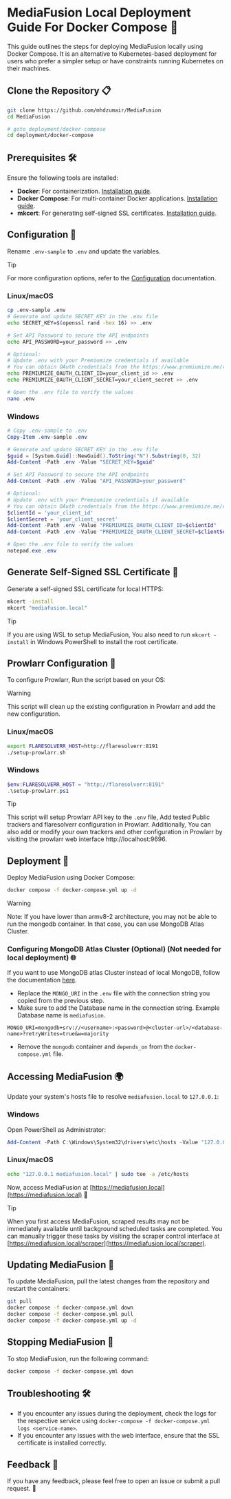 # MediaFusion Local Deployment Guide For Docker Compose 🐳

This guide outlines the steps for deploying MediaFusion locally using Docker Compose. It is an alternative to Kubernetes-based deployment for users who prefer a simpler setup or have constraints running Kubernetes on their machines.

## Clone the Repository 📋

```bash
git clone https://github.com/mhdzumair/MediaFusion
cd MediaFusion

# goto deployment/docker-compose
cd deployment/docker-compose
```

## Prerequisites 🛠️

Ensure the following tools are installed:

- **Docker**: For containerization. [Installation guide](https://docs.docker.com/get-docker/).
- **Docker Compose**: For multi-container Docker applications. [Installation guide](https://docs.docker.com/compose/install/).
- **mkcert**: For generating self-signed SSL certificates. [Installation guide](https://github.com/FiloSottile/mkcert?tab=readme-ov-file#installation).

## Configuration 📝

Rename `.env-sample` to `.env` and update the variables.

> [!TIP]
> For more configuration options, refer to the [Configuration](/docs/configuration.md) documentation.


### Linux/macOS

```bash
cp .env-sample .env
# Generate and update SECRET_KEY in the .env file
echo SECRET_KEY=$(openssl rand -hex 16) >> .env

# Set API Password to secure the API endpoints
echo API_PASSWORD=your_password >> .env

# Optional:
# Update .env with your Premiumize credentials if available
# You can obtain OAuth credentials from the https://www.premiumize.me/registerclient with free user account.
echo PREMIUMIZE_OAUTH_CLIENT_ID=your_client_id >> .env
echo PREMIUMIZE_OAUTH_CLIENT_SECRET=your_client_secret >> .env

# Open the .env file to verify the values
nano .env
```

### Windows

```powershell
# Copy .env-sample to .env
Copy-Item .env-sample .env

# Generate and update SECRET_KEY in the .env file
$guid = [System.Guid]::NewGuid().ToString("N").Substring(0, 32)
Add-Content -Path .env -Value "SECRET_KEY=$guid"

# Set API Password to secure the API endpoints
Add-Content -Path .env -Value "API_PASSWORD=your_password"

# Optional:
# Update .env with your Premiumize credentials if available
# You can obtain OAuth credentials from the https://www.premiumize.me/registerclient with free user account.
$clientId = 'your_client_id'
$clientSecret = 'your_client_secret'
Add-Content -Path .env -Value "PREMIUMIZE_OAUTH_CLIENT_ID=$clientId"
Add-Content -Path .env -Value "PREMIUMIZE_OAUTH_CLIENT_SECRET=$clientSecret"

# Open the .env file to verify the values
notepad.exe .env
```

## Generate Self-Signed SSL Certificate 🔐

Generate a self-signed SSL certificate for local HTTPS:

```bash
mkcert -install
mkcert "mediafusion.local"
```
> [!TIP]
> If you are using WSL to setup MediaFusion, You also need to run `mkcert -install` in Windows PowerShell to install the root certificate.

## Prowlarr Configuration 🔄

To configure Prowlarr, Run the script based on your OS:
> [!WARNING]
> This script will clean up the existing configuration in Prowlarr and add the new configuration.

### Linux/macOS

```bash
export FLARESOLVERR_HOST=http://flaresolverr:8191
./setup-prowlarr.sh
```

### Windows

```powershell
$env:FLARESOLVERR_HOST = "http://flaresolverr:8191"
.\setup-prowlarr.ps1
```

> [!TIP]
> This script will setup Prowlarr API key to the `.env` file, Add tested Public trackers and flaresolverr configuration in Prowlarr. 
> Additionally, You can also add or modify your own trackers and other configuration in Prowlarr by visiting the prowlarr web interface http://localhost:9696.

## Deployment 🚢

Deploy MediaFusion using Docker Compose:

```bash
docker compose -f docker-compose.yml up -d
```

> [!WARNING]
> Note: If you have lower than armv8-2 architecture, you may not be able to run the mongodb container. In that case, you can use MongoDB Atlas Cluster. 

### Configuring MongoDB Atlas Cluster (Optional) (Not needed for local deployment) 🌐
If you want to use MongoDB atlas Cluster instead of local MongoDB, follow the documentation [here](/deployment/mongo/README.md).

- Replace the `MONGO_URI` in the `.env` file with the connection string you copied from the previous step.
- Make sure to add the Database name in the connection string. Example Database name is `mediafusion`.
```dotenv
MONGO_URI=mongodb+srv://<username>:<password>@<cluster-url>/<database-name>?retryWrites=true&w=majority
```
- Remove the `mongodb` container and `depends_on` from the `docker-compose.yml` file.


## Accessing MediaFusion 🌍

Update your system's hosts file to resolve `mediafusion.local` to `127.0.0.1`:

### Windows

Open PowerShell as Administrator:

```powershell
Add-Content -Path C:\Windows\System32\drivers\etc\hosts -Value "127.0.0.1 mediafusion.local"
```

### Linux/macOS

```bash
echo "127.0.0.1 mediafusion.local" | sudo tee -a /etc/hosts
```

Now, access MediaFusion at [https://mediafusion.local](https://mediafusion.local) 🎉

> [!TIP]
> When you first access MediaFusion, scraped results may not be immediately available until background scheduled tasks are completed.
> You can manually trigger these tasks by visiting the scraper control interface at [https://mediafusion.local/scraper](https://mediafusion.local/scraper).

## Updating MediaFusion 🔄

To update MediaFusion, pull the latest changes from the repository and restart the containers:

```bash
git pull
docker compose -f docker-compose.yml down
docker compose -f docker-compose.yml pull
docker compose -f docker-compose.yml up -d
```

## Stopping MediaFusion 🛑

To stop MediaFusion, run the following command:

```bash
docker compose -f docker-compose.yml down
```

## Troubleshooting 🛠️

- If you encounter any issues during the deployment, check the logs for the respective service using `docker-compose -f docker-compose.yml logs <service-name>`.
- If you encounter any issues with the web interface, ensure that the SSL certificate is installed correctly.

## Feedback 📢

If you have any feedback, please feel free to open an issue or submit a pull request. 🙏
